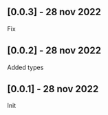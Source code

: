 ## [0.0.3] - 28 nov 2022

Fix

## [0.0.2] - 28 nov 2022

Added types

## [0.0.1] - 28 nov 2022

Init
